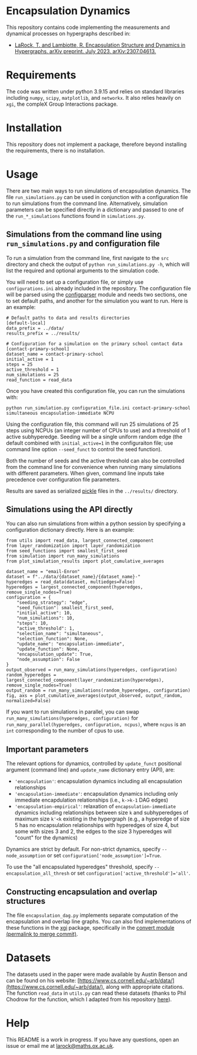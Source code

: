 # Encapsulation Dynamics
This repository contains code implementing the measurements and dynamical processes on hypergraphs described in:

* [LaRock, T. and Lambiotte, R. Encapsulation Structure and Dynamics in Hypergraphs. arXiv preprint. July 2023. arXiv:2307.04613.](https://arxiv.org/abs/2307.04613)

# Requirements
The code was written under python 3.9.15 and relies on standard libraries including `numpy`, `scipy`, `matplotlib`, and `networkx`. It also relies heavily on `xgi`, the compleX Group Interactions package.

# Installation
This repository does not implement a package, therefore beyond installing the requirements, there is no installation.

# Usage
There are two main ways to run simulations of encapsulation dynamics. The file `run_simulations.py` can be used in conjunction with a configuration file to run simulations from the command line. Alternatively, simulation parameters can be specified directly in a dictionary and passed to one of the `run_*_simulations` functions found in `simulations.py`.

## Simulations from the command line using `run_simulations.py` and configuration file
To run a simulation from the command line, first navigate to the `src` directory and check the output of `python run_simulations.py -h`, which will list the required and optional arguments to the simulation code.

You will need to set up a configuration file, or simply use `configurations.ini` already included in the repository. The configuration file will be parsed using the [configparser](https://docs.python.org/3/library/configparser.html) module and needs two sections, one to set default paths, and another for the simulation you want to run. Here is an example:

```
# Default paths to data and results directories
[default-local]
data_prefix = ../data/
results_prefix = ../results/

# Configuration for a simulation on the primary school contact data
[contact-primary-school]
dataset_name = contact-primary-school
initial_active = 1
steps = 25
active_threshold = 1
num_simulations = 25
read_function = read_data
```

Once you have created this configuration file, you can run the simulations with:
``` 
python run_simulation.py configuration_file.ini contact-primary-school simultaneous encapsulation-immediate NCPU
```

Using the configuration file, this command will run 25 simulations of 25 steps using NCPUs (an integer number of CPUs to use) and a threshold of 1 active subhyperedge. Seeding will be a single uniform random edge (the default combined with `initial_active=1` in the configuraiton file; use command line option `--seed_funct` to control the seed function).

Both the number of seeds and the active threshold can also be controlled from the command line for convenience when running many simulations with different parameters. When given, command line inputs take precedence over configuration file parameters.

Results are saved as serialized [pickle](https://docs.python.org/3/library/pickle.html) files in the `../results/` directory.

## Simulations using the API directly
You can also run simulations from within a python session by specifying a configuration dictionary directly. Here is an example:

```
from utils import read_data, largest_connected_component
from layer_randomization import layer_randomization
from seed_functions import smallest_first_seed
from simulation import run_many_simulations
from plot_simulation_results import plot_cumulative_averages

dataset_name = "email-Enron"
dataset = f"../data/{dataset_name}/{dataset_name}-"
hyperedges = read_data(dataset, multiedges=False)
hyperedges = largest_connected_component(hyperedges, remove_single_nodes=True)
configuration = { 
    "seeding_strategy": "edge",
    "seed_function": smallest_first_seed,
    "initial_active": 10,
    "num_simulations": 10,
    "steps": 10,
    "active_threshold": 1,
    "selection_name": "simultaneous",
    "selection_function": None,
    "update_name": "encapsulation-immediate",
    "update_function": None,
    "encapsulation_update": True,
    "node_assumption": False
}   
output_observed = run_many_simulations(hyperedges, configuration)
random_hyperedges = largest_connected_component(layer_randomization(hyperedges), remove_single_nodes=True)
output_random = run_many_simulations(random_hyperedges, configuration)
fig, axs = plot_cumulative_averages(output_observed, output_random, normalized=False)
```

If you want to run simulations in parallel, you can swap `run_many_simulations(hyperedges, configuration)` for `run_many_parallel(hyperedges, configuration, ncpus)`, where `ncpus` is an `int` corresponding to the number of cpus to use.

## Important parameters
The relevant options for dynamics, controlled by `update_funct` positional argument (command line) and `update_name` dictionary entry (API), are:
* `'encapsulation'`: encapsulation dynamics including all encapsulation relationships
* `'encapsulation-immediate'`: encapsulation dynamics including only immediate encapdulation relationships (i.e., `k->k-1` DAG edges)
* `'encapsulation-empirical'`: relaxation of `encapsulation-immediate` dynamics including relationships between size `k` and subhyperedges of maximum size `k'<k` existing in the hypergraph (e.g., a hyperedge of size 5 has no encapsulation relationships with hyperedges of size 4, but some with sizes 3 and 2, the edges to the size 3 hyperedges will "count" for the dynamics)

Dynamics are strict by default. For non-strict dynamics, specify `--node_assumption` or set `configuration['node_assumption']=True`.

To use the "all encapsulated hyperedges" threshold, specify `--encapsulation_all_thresh` or set `configuration['active_threshold']='all'`.

## Constructing encapsulation and overlap structures
The file `encapsulation_dag.py` implements separate computation of the encapsulation and overlap line graphs. You can also find implementations of these functions in the [xgi](https://github.com/xgi-org/xgi) package, specifically in the [convert module (permalink to merge commit)](https://github.com/xgi-org/xgi/tree/ab2a2c7ddb9ef32f26ea216171c9715e49712f9b/xgi/convert).

# Datasets
The datasets used in the paper were made available by Austin Benson and can be found on his website: [https://www.cs.cornell.edu/~arb/data/](https://www.cs.cornell.edu/~arb/data/), along with appropriate citations. The function `read_data` in `utils.py` can read these datasets (thanks to Phil Chodrow for the function, which I adapted from his repository [here](https://github.com/PhilChodrow/hypergraph/blob/0e1681f4aa634cb8489cc767f7f144d428be74be/read.py)).

# Help
This README is a work in progress. If you have any questions, open an issue or email me at [larock@maths.ox.ac.uk](mailto:larock@maths.ox.ac.uk).
